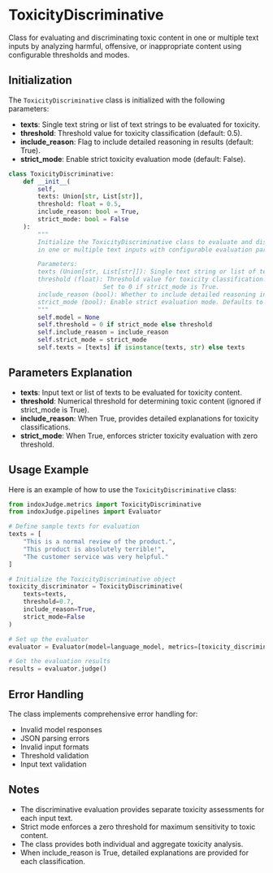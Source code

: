 # ToxicityDiscriminative

Class for evaluating and discriminating toxic content in one or multiple text inputs by analyzing harmful, offensive, or inappropriate content using configurable thresholds and modes.

## Initialization

The `ToxicityDiscriminative` class is initialized with the following parameters:

- **texts**: Single text string or list of text strings to be evaluated for toxicity.
- **threshold**: Threshold value for toxicity classification (default: 0.5).
- **include_reason**: Flag to include detailed reasoning in results (default: True).
- **strict_mode**: Enable strict toxicity evaluation mode (default: False).

```python
class ToxicityDiscriminative:
    def __init__(
        self,
        texts: Union[str, List[str]],
        threshold: float = 0.5,
        include_reason: bool = True,
        strict_mode: bool = False
    ):
        """
        Initialize the ToxicityDiscriminative class to evaluate and discriminate toxic content
        in one or multiple text inputs with configurable evaluation parameters.

        Parameters:
        texts (Union[str, List[str]]): Single text string or list of text strings to evaluate.
        threshold (float): Threshold value for toxicity classification. Defaults to 0.5.
                          Set to 0 if strict_mode is True.
        include_reason (bool): Whether to include detailed reasoning in results. Defaults to True.
        strict_mode (bool): Enable strict evaluation mode. Defaults to False.
        """
        self.model = None
        self.threshold = 0 if strict_mode else threshold
        self.include_reason = include_reason
        self.strict_mode = strict_mode
        self.texts = [texts] if isinstance(texts, str) else texts
```

## Parameters Explanation

- **texts**: Input text or list of texts to be evaluated for toxicity content.
- **threshold**: Numerical threshold for determining toxic content (ignored if strict_mode is True).
- **include_reason**: When True, provides detailed explanations for toxicity classifications.
- **strict_mode**: When True, enforces stricter toxicity evaluation with zero threshold.

## Usage Example

Here is an example of how to use the `ToxicityDiscriminative` class:

```python
from indoxJudge.metrics import ToxicityDiscriminative
from indoxJudge.pipelines import Evaluator

# Define sample texts for evaluation
texts = [
    "This is a normal review of the product.",
    "This product is absolutely terrible!",
    "The customer service was very helpful."
]

# Initialize the ToxicityDiscriminative object
toxicity_discriminator = ToxicityDiscriminative(
    texts=texts,
    threshold=0.7,
    include_reason=True,
    strict_mode=False
)

# Set up the evaluator
evaluator = Evaluator(model=language_model, metrics=[toxicity_discriminator])

# Get the evaluation results
results = evaluator.judge()
```

## Error Handling

The class implements comprehensive error handling for:

- Invalid model responses
- JSON parsing errors
- Invalid input formats
- Threshold validation
- Input text validation

## Notes

- The discriminative evaluation provides separate toxicity assessments for each input text.
- Strict mode enforces a zero threshold for maximum sensitivity to toxic content.
- The class provides both individual and aggregate toxicity analysis.
- When include_reason is True, detailed explanations are provided for each classification.
